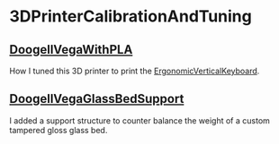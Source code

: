 # 3DPrinterCalibrationAndTuning
## [DoogellVegaWithPLA](DoogellVegaWithPLA)
How I tuned this 3D printer to print the [ErgonomicVerticalKeyboard](https://github.com/YangPiCui/ErgonomicVerticalKeyboard).
## [DoogellVegaGlassBedSupport](DoogellVegaGlassBedSupport)
I added a support structure to counter balance the weight of a custom tampered gloss glass bed.